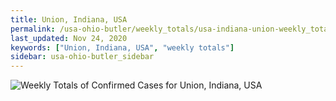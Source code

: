 ```yaml
---
title: Union, Indiana, USA
permalink: /usa-ohio-butler/weekly_totals/usa-indiana-union-weekly_totals.html
last_updated: Nov 24, 2020
keywords: ["Union, Indiana, USA", "weekly totals"]
sidebar: usa-ohio-butler_sidebar
---
```


![Weekly Totals of Confirmed Cases for Union, Indiana, USA](/covid_tracker/images/graphs/usa-indiana-union-weekly_totals_graph.png)
